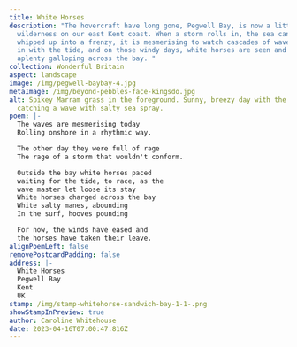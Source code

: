 ```yaml
---
title: White Horses
description: "The hovercraft have long gone, Pegwell Bay, is now a little bit of
  wilderness on our east Kent coast. When a storm rolls in, the sea can be
  whipped up into a frenzy, it is mesmerising to watch cascades of waves rolling
  in with the tide, and on those windy days, white horses are seen and heard
  aplenty galloping across the bay. "
collection: Wonderful Britain
aspect: landscape
image: /img/pegwell-baybay-4.jpg
metaImage: /img/beyond-pebbles-face-kingsdo.jpg
alt: Spikey Marram grass in the foreground. Sunny, breezy day with the wind
  catching a wave with salty sea spray.
poem: |-
  The waves are mesmerising today
  Rolling onshore in a rhythmic way.

  The other day they were full of rage
  The rage of a storm that wouldn't conform.

  Outside the bay white horses paced
  waiting for the tide, to race, as the
  wave master let loose its stay
  White horses charged across the bay
  White salty manes, abounding
  In the surf, hooves pounding

  For now, the winds have eased and
  the horses have taken their leave.
alignPoemLeft: false
removePostcardPadding: false
address: |-
  White Horses
  Pegwell Bay
  Kent
  UK
stamp: /img/stamp-whitehorse-sandwich-bay-1-1-.png
showStampInPreview: true
author: Caroline Whitehouse
date: 2023-04-16T07:00:47.816Z
---
```

